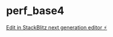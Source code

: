 # perf_base4

[Edit in StackBlitz next generation editor ⚡️](https://stackblitz.com/~/github.com/csillaglo/perf_base4)